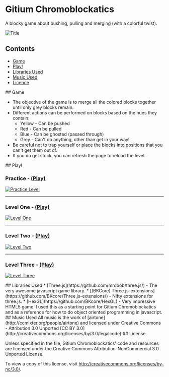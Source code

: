 
Gitium Chromoblockatics
=======================

A blocky game about pushing, pulling and merging (with a colorful twist).

![Title](http://rozifus.github.com/game-off-2012/img/title.png)

## Contents

- [Game](#game)
- [Play!](#play)
- [Libraries Used](#libraries)
- [Music Used](#music)
- [Licence](#licence)

<a name="game" />
## Game

- The objective of the game is to merge all the colored blocks together until only grey blocks remain. 
- Different actions can be performed on blocks based on the hues they contain:
  - Yellow - Can be pushed
  - Red - Can be pulled
  - Blue - Can be ghosted (passed through)
  - Grey - Can't do anything, other than get in your way!
- Be careful not to trap yourself or place the blocks into positions that you can't get them out of.
- If you do get stuck, you can refresh the page to reload the level.

<a name="play" />
## Play!

### Practice - [(Play)](http://rozifus.github.com/game-off-2012/simple.html)

<a href="http://rozifus.github.com/game-off-2012/simple.html">![Practice Level](http://rozifus.github.com/game-off-2012/img/simple.png)</a>

<hr />

### Level One - [(Play)](http://rozifus.github.com/game-off-2012/one.html)

<a href="http://rozifus.github.com/game-off-2012/one.html">![Level One](http://rozifus.github.com/game-off-2012/img/one.png)</a>

<hr />

### Level Two - [(Play)](http://rozifus.github.com/game-off-2012/two.html)

<a href="http://rozifus.github.com/game-off-2012/two.html">![Level Two](http://rozifus.github.com/game-off-2012/img/two.png)</a>

<hr />

### Level Three - [(Play)](http://rozifus.github.com/game-off-2012/three.html)

<a href="http://rozifus.github.com/game-off-2012/three.html">![Level Three](http://rozifus.github.com/game-off-2012/img/three.png)</a>

<a name="libraries" />
## Libraries Used
* [Three.js](https://github.com/mrdoob/three.js/) - The very awesome javascript game library.
* [(BKCore) Three.js-extensions](https://github.com/BKcore/Three.js-extensions/) - Nifty extensions for three.js.
* [HexGL](https://github.com/BKcore/HexGL) - Very impressive HTML5 game. I used this as a starting point for Gitium Chromoblockatics and as a reference for how to do object oriented programming in javascript.

<a name="music" />
## Music Used
All music is the work of [airtone](http://ccmixter.org/people/airtone) and licensed under Creative Commons - Attribution 3.0 Unported [CC BY 3.0](http://creativecommons.org/licenses/by/3.0/legalcode)

<a name="licence" />
## License

Unless specified in the file, Gitium Chromoblockatics' code and resources are licensed under the Creative Commons Attribution-NonCommercial 3.0 Unported License.

To view a copy of this license, visit http://creativecommons.org/licenses/by-nc/3.0/.
